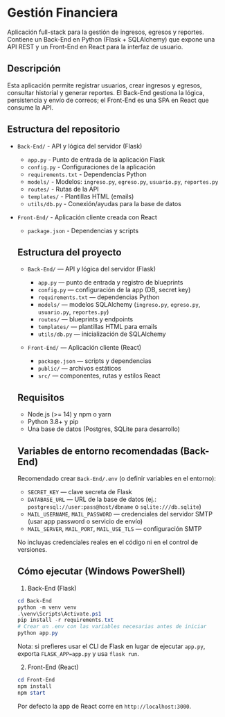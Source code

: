   # Gestión Financiera
  Aplicación full-stack para la gestión de ingresos, egresos y reportes. Contiene un Back-End en Python (Flask + SQLAlchemy) que expone una API REST y un Front-End en React para la interfaz de usuario.


  ## Descripción
  Esta aplicación permite registrar usuarios, crear ingresos y egresos, consultar historial y generar reportes. El Back-End gestiona la lógica, persistencia y envío de correos; el Front-End es una SPA en React que consume la API.

## Estructura del repositorio
- `Back-End/` - API y lógica del servidor (Flask)
  - `app.py` - Punto de entrada de la aplicación Flask
  - `config.py` - Configuraciones de la aplicación
  - `requirements.txt` - Dependencias Python
  - `models/` - Modelos: `ingreso.py`, `egreso.py`, `usuario.py`, `reportes.py`
  - `routes/` - Rutas de la API
  - `templates/` - Plantillas HTML (emails)
  - `utils/db.py` - Conexión/ayudas para la base de datos

- `Front-End/` - Aplicación cliente creada con React
  - `package.json` - Dependencias y scripts


  ## Estructura del proyecto

  - `Back-End/` — API y lógica del servidor (Flask)
    - `app.py` — punto de entrada y registro de blueprints
    - `config.py` — configuración de la app (DB, secret key)
    - `requirements.txt` — dependencias Python
    - `models/` — modelos SQLAlchemy (`ingreso.py`, `egreso.py`, `usuario.py`, `reportes.py`)
    - `routes/` — blueprints y endpoints
    - `templates/` — plantillas HTML para emails
    - `utils/db.py` — inicialización de SQLAlchemy

  - `Front-End/` — Aplicación cliente (React)
    - `package.json` — scripts y dependencias
    - `public/` — archivos estáticos
    - `src/` — componentes, rutas y estilos React

  ## Requisitos

  - Node.js (>= 14) y npm o yarn
  - Python 3.8+ y pip
  - Una base de datos (Postgres, SQLite para desarrollo)

  ## Variables de entorno recomendadas (Back-End)

  Recomendado crear `Back-End/.env` (o definir variables en el entorno):

  - `SECRET_KEY` — clave secreta de Flask
  - `DATABASE_URL` — URL de la base de datos (ej.: `postgresql://user:pass@host/dbname` o `sqlite:///db.sqlite`)
  - `MAIL_USERNAME`, `MAIL_PASSWORD` — credenciales del servidor SMTP (usar app password o servicio de envío)
  - `MAIL_SERVER`, `MAIL_PORT`, `MAIL_USE_TLS` — configuración SMTP

  No incluyas credenciales reales en el código ni en el control de versiones.

  ## Cómo ejecutar (Windows PowerShell)

  1) Back-End (Flask)

  ```powershell
  cd Back-End
  python -m venv venv
  .\venv\Scripts\Activate.ps1
  pip install -r requirements.txt
  # Crear un .env con las variables necesarias antes de iniciar
  python app.py
  ```

  Nota: si prefieres usar el CLI de Flask en lugar de ejecutar `app.py`, exporta `FLASK_APP=app.py` y usa `flask run`.

  2) Front-End (React)

  ```powershell
  cd Front-End
  npm install
  npm start
  ```

  Por defecto la app de React corre en `http://localhost:3000`.



